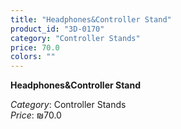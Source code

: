 ```yaml
---
title: "Headphones&Controller Stand"
product_id: "3D-0170"
category: "Controller Stands"
price: 70.0
colors: ""
---
```


**Headphones&Controller Stand**

*Category*: Controller Stands  
*Price*: ₪70.0

